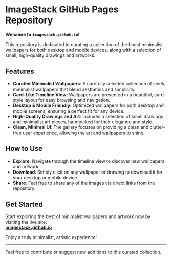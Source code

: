 # ImageStack GitHub Pages Repository

**Welcome to `imagestack.github.io`!**

This repository is dedicated to curating a collection of the finest minimalist wallpapers for both desktop and mobile devices, along with a selection of small, high-quality drawings and artworks.

## Features

- **Curated Minimalist Wallpapers**: A carefully selected collection of sleek, minimalist wallpapers that blend aesthetics and simplicity.
- **Card-Like Timeline View**: Wallpapers are presented in a beautiful, card-style layout for easy browsing and navigation.
- **Desktop & Mobile Friendly**: Optimized wallpapers for both desktop and mobile screens, ensuring a perfect fit for any device.
- **High-Quality Drawings and Art**: Includes a selection of small drawings and minimalist art pieces, handpicked for their elegance and style.
- **Clean, Minimal UI**: The gallery focuses on providing a clean and clutter-free user experience, allowing the art and wallpapers to shine.

## How to Use

- **Explore**: Navigate through the timeline view to discover new wallpapers and artwork.
- **Download**: Simply click on any wallpaper or drawing to download it for your desktop or mobile device.
- **Share**: Feel free to share any of the images via direct links from the repository.

## Get Started

Start exploring the best of minimalist wallpapers and artwork now by visiting the live site:  
[**imagestack.github.io**](https://imagestack.github.io)

Enjoy a truly minimalist, artistic experience!

---

Feel free to contribute or suggest new additions to this curated collection.
